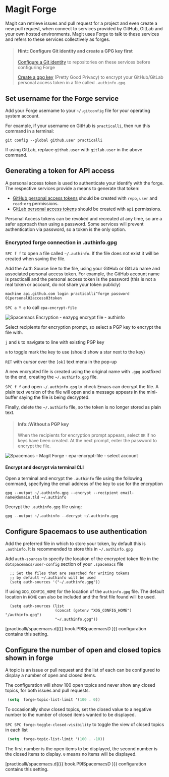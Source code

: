 # Magit Forge

Magit can retrieve issues and pull request for a project and even create a new pull request, when connect to services provided by GitHub, GitLab and your own hosted environments.  Magit uses Forge to talk to these services and refers to these services collectively as forges.

> #### Hint::Configure Git identity and create a GPG key first
> [Configure a Git identity](git-configuration.md) to repositories on these services before configuring Forge
>
> [Create a gpg key](/encryption/create-gpg-key.md) (Pretty Good Privacy) to encrypt your GitHub/GitLab personal access token in a file called `.authinfo.gpg`.


## Set username for the Forge service

Add your Forge username to your `~/.gitconfig` file for your operating system account.

For example, if your username on GitHub is `practicalli`, then run this command in a terminal:

```shell
git config --global github.user practicalli
```

If using GitLab, replace `github.user` with `gitlab.user` in the above command.


## Generating a token for API access

A personal access token is used to authenticate your identify with the forge. The respective services provide a means to generate that token:

* [GitHub personal access tokens](https://github.com/settings/tokens) should be created with `repo`, `user` and `read:org` permissions.
* [GitLab personal access tokens](https://gitlab.com/profile/personal_access_tokens) should be created with `api` permissions.

Personal Access tokens can be revoked and recreated at any time, so are a safer approach than using a password.  Some services will prevent authentication via password, so a token is the only option.


### Encrypted forge connection in .authinfo.gpg

`SPC f f` to open a file called `~/.authinfo`.  If the file does not exist it will be created when saving the file.

Add the Auth Source line to the file, using your GitHub or GitLab name and associated personal access token. For example, the GitHub account name is practicalli and the personal access token is the password (this is not a real token or account, do not share your token publicly)

```
machine api.github.com login practicalli^forge password 01personal02access03token
```

`SPC a Y e` to call `epa-encrypt-file`

![Spacemacs Encryption - eazypg encrypt file - authinfo](https://raw.githubusercontent.com/practicalli/graphic-design/live/spacemacs/screenshots/spacemacs-encryption-eazypg-encript-file-authinfo.png)

Select recipients for encryption prompt, so select a PGP key to encrypt the file with.

`j` and `k` to navigate to line with existing PGP key

`m` to toggle mark the key to use (should show a star next to the key)

`RET` with cursor over the `[ok]` text menu in the pop-up

A new encrypted file is created using the original name with `.gpg` postfixed to the end, creating the  `~/.authinfo.gpg` file.

`SPC f f` and open `~/.authinfo.gpg` to check Emacs can decrypt the file.  A plain text version of the file will open and a message appears in the mini-buffer saying the file is being decrypted.

Finally, delete the `~/.authinfo` file, so the token is no longer stored as plain text.


> #### Info::Without a PGP key
> When the recipients for encryption prompt appears, select `OK` if no keys have been created. At the next prompt, enter the password to encrypt the file.
>
![Spacemacs - Magit Forge - epa-encrypt-file - select account](/images/spacemacs-magit-forge-pgp-encrypt-authinfo-pgp.png)

#### Encrypt and decrypt via terminal CLI

Open a terminal and encrypt the `.authinfo` file using the following command, specifying the email address of the key to use for the encryption

```
gpg --output ~/.authinfo.gpg --encrypt --recipient email-name@domain.tld ~/.authinfo
```

Decrypt the `.authinfo.gpg` file using:

```
gpg --output ~/.authinfo --decrypt ~/.authinfo.gpg
```


## Configure Spacemacs to use authentication

Add the preferred file in which to store your token, by default this is `.authinfo`.  It is recommended to store this in `~/.authinfo.gpg`

Add `auth-sources` to specify the location of the encrypted token file in the `dotspacemacs/user-config` section of your `.spacemacs` file

```elisp
  ;; Set the files that are searched for writing tokens
  ;; by default ~/.authinfo will be used
  (setq auth-sources '("~/.authinfo.gpg"))
```

If using `XDG_CONFIG_HOME` for the location of the `authinfo.gpg` file.  The default location in `HOME` can also be included and the first file found will be used.

```elisp
  (setq auth-sources (list
                      (concat (getenv "XDG_CONFIG_HOME") "/authinfo.gpg")
                      "~/.authinfo.gpg"))
```

[practicalli/spacemacs.d]({{ book.P9ISpacemacsD }}) configuration contains this setting.


## Configure the number of open and closed topics shown in forge

A topic is an issue or pull request and the list of each can be configured to display a number of open and closed items.

The configuration will show 100 open topics and never show any closed topics, for both issues and pull requests.

```lisp
 (setq  forge-topic-list-limit '(100 . 0))
```

To occasionally show closed topics, set the closed value to a negative number to the number of closed items wanted to be displayed.

`SPC SPC forge-toggle-closed-visibility` to toggle the view of closed topics in each list
```lisp
 (setq  forge-topic-list-limit '(100 . -10))
```

The first number is the open items to be displayed, the second number is the closed items to display.  `0` means no items will be displayed.

[practicalli/spacemacs.d]({{ book.P9ISpacemacsD }}) configuration contains this setting.
